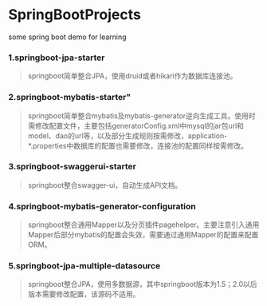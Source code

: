 # SpringBootProjects
some spring boot demo for learning 


### 1.springboot-jpa-starter
> springboot简单整合JPA，使用druid或者hikari作为数据库连接池。

### 2.springboot-mybatis-starter"
> springboot简单整合mybatis及mybatis-generator逆向生成工具。使用时需修改配置文件，主要包括generatorConfig.xml中mysql的jar包url和model、dao的url等，以及部分生成规则按需修改，application-*.properties中数据库的配置也需要修改，连接池的配置同样按需修改。

### 3.springboot-swaggerui-starter
> springboot整合swagger-ui，自动生成API文档。

### 4.springboot-mybatis-generator-configuration
> springboot整合通用Mapper以及分页插件pagehelper。主要注意引入通用Mapper后部分mybatis的配置会失效，需要通过通用Mapper的配置来配置ORM。

### 5.springboot-jpa-multiple-datasource
> springboot整合JPA，使用多数据源，其中springboot版本为1.5；2.0以后版本需要修改配置，该源码不适用。
